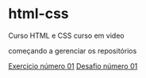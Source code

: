 # html-css
 Curso HTML e CSS curso em video
 
 começando a gerenciar os repositórios

<a href = "https://eulipao.github.io/html-css/exercicio/Modulo%2001/ex001/index.html">Exercicio número 01</a>
<a href = "https://eulipao.github.io/html-css/desafios/01/index.html">Desafio número 01</a>